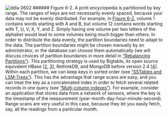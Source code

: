 ![ddia 0602](assets/ddia_0602.png) ###### Figure 6-2. A print encyclopedia is partitioned by key range. The ranges of keys are not necessarily evenly spaced, because your data may not be evenly
distributed. For example, in [Figure 6-2](#fig_partitioning_encyclopedia), volume 1 contains words starting with
A and B, but volume 12 contains words starting with T, U, V, X, Y, and Z. Simply having one volume
per two letters of the alphabet would lead to some volumes being much bigger than others. In order
to distribute the data evenly, the partition boundaries need to adapt to the data. 
The partition boundaries might be chosen manually by an administrator, or the database can choose
them automatically (we will discuss choices of partition boundaries in more detail in [“Rebalancing Partitions”](#sec_partitioning_rebalancing)).
This partitioning strategy is used by Bigtable, its open source equivalent HBase
[[2](ch06.html#George2009ti),
[3](ch06.html#HBase2014)],
RethinkDB, and MongoDB before version 2.4 [[4](ch06.html#MongoDBInc2013uf)]. Within each partition, we can keep keys in sorted order (see [“SSTables and LSM-Trees”](ch03.html#sec_storage_lsm_trees)). This has
the advantage that range scans are easy, and you can treat the key as a concatenated index in order
to fetch several related records in one query (see [“Multi-column indexes”](ch03.html#sec_storage_index_multicolumn)). For example,
consider an application that stores data from a network of sensors, where the key is the timestamp
of the measurement (year-month-day-hour-minute-second). Range scans are very useful in this case,
because they let you easily fetch, say, all the readings from a particular month.